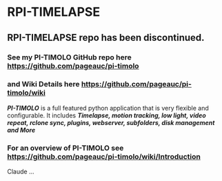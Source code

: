 # RPI-TIMELAPSE

## RPI-TIMELAPSE repo has been discontinued.   
### See my PI-TIMOLO GitHub repo here https://github.com/pageauc/pi-timolo    
### and Wiki Details here https://github.com/pageauc/pi-timolo/wiki

***PI-TIMOLO*** is a full featured python application that is very flexible
and configurable. It includes ***Timelapse, motion tracking, low light, video repeat, 
rclone sync, plugins, webserver, subfolders, disk management and More***

### For an overview of PI-TIMOLO see https://github.com/pageauc/pi-timolo/wiki/Introduction

Claude ...